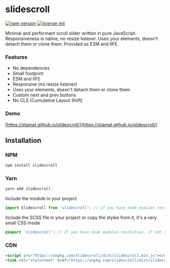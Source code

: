 # slidescroll

[![npm version](https://img.shields.io/npm/v/slidescroll)](https://www.npmjs.com/package/slidescroll)
[![license mit](https://img.shields.io/badge/license-MIT-green)](https://github.com/stamat/slidescroll/blob/main/LICENSE)


Minimal and performant scroll slider written in pure JavaScript. Responsiveness is native, no resize listener. Uses your elements, doesn't detach them or clone them. Provided as ESM and IIFE.

### Features

- No dependencies
- Small footprint
- ESM and IIFE
- Responsive (no resize listener)
- Uses your elements, doesn't detach them or clone them
- Custom next and prev buttons
- No CLS (Cumulative Layout Shift)

### Demo

[https://stamat.github.io/slidescroll/](https://stamat.github.io/slidescroll/)

## Installation

### NPM
```bash
npm install slidescroll
```

### Yarn
```bash
yarn add slidescroll
```

Include the module in your project

```javascript
import Slidescroll from 'slidescroll'; // If you have node_modules resolution, if not than add the path to the module
```

Include the SCSS file in your project or copy the styles from it, it's a very small CSS inside

```scss
@import 'slidescroll'; // If you have node_modules resolution, if not than add the path to the SCSS file
```

### CDN

```html
<script src="https://unpkg.com/slidescroll/dist/slidescroll.min.js"></script>
<link rel="stylesheet" href="https://unpkg.com/slidescroll/dist/slidescroll.min.css">
```
